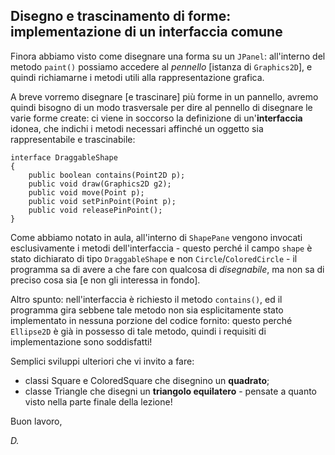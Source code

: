## Disegno e trascinamento di forme: implementazione di un interfaccia comune

Finora abbiamo visto come disegnare una forma su un ```JPanel```: all'interno del metodo ```paint()``` possiamo accedere al _pennello_ [istanza di ```Graphics2D```], e quindi richiamarne i metodi utili alla rappresentazione grafica.

A breve vorremo disegnare [e trascinare] più forme in un pannello, avremo quindi bisogno di un modo trasversale per dire al pennello di disegnare le varie forme create: ci viene in soccorso la definizione di un'**interfaccia** idonea, che indichi i metodi necessari affinché un oggetto sia rappresentabile e trascinabile:

    interface DraggableShape
    {
		public boolean contains(Point2D p);
		public void draw(Graphics2D g2);
		public void move(Point p);
		public void setPinPoint(Point p);
		public void releasePinPoint();	
	}

Come abbiamo notato in aula, all'interno di ```ShapePane``` vengono invocati esclusivamente i metodi dell'interfaccia - questo perché il campo ```shape``` è stato dichiarato di tipo ```DraggableShape``` e non ```Circle```/```ColoredCircle``` - il programma sa di avere a che fare con qualcosa di *disegnabile*, ma non sa di preciso cosa sia [e non gli interessa in fondo].

Altro spunto: nell'interfaccia è richiesto il metodo ```contains()```, ed il programma gira sebbene tale metodo non sia esplicitamente stato implementato in nessuna porzione del codice fornito: questo perché ```Ellipse2D``` è già in possesso di tale metodo, quindi i requisiti di implementazione sono soddisfatti!

Semplici sviluppi ulteriori che vi invito a fare:

* classi Square e ColoredSquare che disegnino un **quadrato**;
* classe Triangle che disegni un **triangolo equilatero** - pensate a quanto visto nella parte finale della lezione!

Buon lavoro,

*D.*